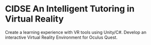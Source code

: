 # CIDSE An Intelligent Tutoring in Virtual Reality
 Create a learning experience with VR tools using Unity/C#. Develop an interactive Virtual Reality Environment for Oculus Quest.
